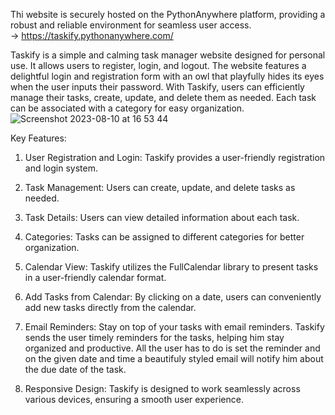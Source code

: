 Thi website is securely hosted on the PythonAnywhere platform, providing a robust and reliable environment for seamless user access.<br>
-> https://taskify.pythonanywhere.com/

Taskify is a simple and calming task manager website designed for personal use. It allows users to register, login, and logout. The website features a delightful login and registration form with an owl that playfully hides its eyes when the user inputs their password. With Taskify, users can efficiently manage their tasks, create, update, and delete them as needed. Each task can be associated with a category for easy organization.
![Screenshot 2023-08-10 at 16 53 44](https://github.com/ValerieIvanova/Taskify/assets/105737781/798b97fc-7c43-4059-ae50-2a68a80dba53)

Key Features:
1. User Registration and Login: Taskify provides a user-friendly registration and login system.

   
2. Task Management: Users can create, update, and delete tasks as needed.
4. Task Details: Users can view detailed information about each task.
5. Categories: Tasks can be assigned to different categories for better organization.
6. Calendar View: Taskify utilizes the FullCalendar library to present tasks in a user-friendly calendar format.
7. Add Tasks from Calendar: By clicking on a date, users can conveniently add new tasks directly from the calendar.
8. Email Reminders: Stay on top of your tasks with email reminders. Taskify sends the user timely reminders for the tasks, helping him stay organized and productive. All the user has to do is set the reminder and on the given date and time a beautifuly styled email will notify him about the due date of the task.
9. Responsive Design: Taskify is designed to work seamlessly across various devices, ensuring a smooth user experience.
